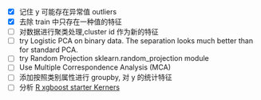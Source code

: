 - [x] 记住 y 可能存在异常值 outliers
- [x] 去除 train 中只存在一种值的特征
- [ ] 对数据进行聚类处理,cluster id 作为新的特征
- [ ] try Logistic PCA on binary data. The separation looks much better than for standard PCA.
- [ ] try Random Projection sklearn.random_projection module
- [ ] Use Multiple Correspondence Analysis (MCA)
- [ ] 添加按照类别属性进行 groupby, 对 y 的统计特征
- [ ] 分析 [R xgboost starter Kerners](https://www.kaggle.com/nigelcarpenter/simple-xgboost-starter)
